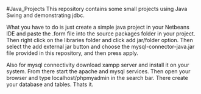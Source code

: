 #Java_Projects
This repository contains some small projects using Java Swing and demonstrating jdbc.

What you have to do is just create a simple java project in your Netbeans IDE and paste the .form file into the source packages folder in your project. Then right click on the libraries folder and click add jar/folder option. Then select the add external jar button and choose the mysql-connector-java.jar file provided in this repository, and then press apply.

Also for mysql connectivity download xampp server and install it on your system. From there start the apache and mysql services. Then open your browser and type localhost/phpmyadmin in the search bar. There create your database and tables. Thats it.

